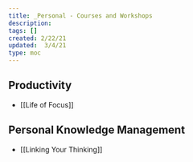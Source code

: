 ```yaml
--- 
title: _Personal - Courses and Workshops
description:   
tags: []  
created: 2/22/21
updated:  3/4/21
type: moc
---
```


## Productivity
- [[Life of Focus]]

## Personal Knowledge Management 
- [[Linking Your Thinking]]

